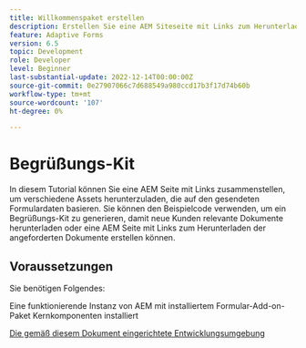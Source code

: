 ```yaml
---
title: Willkommenspaket erstellen
description: Erstellen Sie eine AEM Siteseite mit Links zum Herunterladen von Assets basierend auf den gesendeten Formulardaten.
feature: Adaptive Forms
version: 6.5
topic: Development
role: Developer
level: Beginner
last-substantial-update: 2022-12-14T00:00:00Z
source-git-commit: 0e27907066c7d688549a980ccd17b3f17d74b60b
workflow-type: tm+mt
source-wordcount: '107'
ht-degree: 0%

---
```


# Begrüßungs-Kit

In diesem Tutorial können Sie eine AEM Seite mit Links zusammenstellen, um verschiedene Assets herunterzuladen, die auf den gesendeten Formulardaten basieren. Sie können den Beispielcode verwenden, um ein Begrüßungs-Kit zu generieren, damit neue Kunden relevante Dokumente herunterladen oder eine AEM Seite mit Links zum Herunterladen der angeforderten Dokumente erstellen können.

## Voraussetzungen

Sie benötigen Folgendes:

Eine funktionierende Instanz von AEM mit installiertem Formular-Add-on-Paket Kernkomponenten installiert

[Die gemäß diesem Dokument eingerichtete Entwicklungsumgebung](https://experienceleague.adobe.com/docs/experience-manager-learn/forms/creating-your-first-osgi-bundle/create-your-first-osgi-bundle.html)



